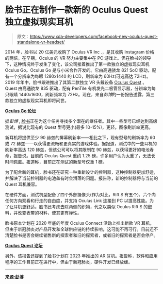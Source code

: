 # 脸书正在制作一款新的 Oculus Quest 独立虚拟现实耳机

> 原文：<https://www.xda-developers.com/facebook-new-oculus-quest-standalone-vr-headset/>

2014 年，脸书以 20 亿美元收购了 Oculus VR Inc .，是其收购 Instagram 价格的两倍。在早期，Oculus 的 VR 努力主要集中在 PC 游戏上。但在脸书的领导下，这种情况终于发生了变化，该公司接着推出了第一款独立的虚拟现实耳机 Oculus Go。Oculus Go 是与小米合作开发的。它由高通骁龙 821 SoC 驱动，配有一个分辨率为每眼 1280x1440 的 LCD，刷新率为 60Hz(可选高达 72Hz)。2019 年年中，脸书跟进推出了其第二款独立 VR 头戴设备 [Oculus Quest](https://www.oculus.com/quest/?locale=en_US) 。Quest 由高通骁龙 835 驱动，配有 PenTile 有机发光二极管显示器，分辨率为每只眼睛 1440x1600，刷新频率为 72Hz。现在，来自*彭博*的一份报告透露，第三款独立的虚拟现实耳机即将问世。

**[Oculus Go 论坛](https://forum.xda-developers.com/t/oculus-go)**

据*彭博* , [脸书](https://www.xda-developers.com/facebook-buys-stake-reliance-jio/)正在为这个任务寻找多个潜在的继任者。其中一些型号已经达到高级测试，据说比现有的 Quest 型号更小(最多 10-15%)，更轻，图像刷新率更高。

新耳机将提供至少 90 赫兹的屏幕刷新率——相比之下，现有型号的刷新率为 60 或 72 赫兹——以获得更流畅和更真实的游戏体验。据报道，测试中的一些耳机的刷新率高达 120 赫兹，但该公司可以将其限制在 90 赫兹，以获得更好的电池寿命，报告说。目前的 Oculus Quest 重约 1.25 磅，许多用户认为太重了，无法长时间佩戴。报道称，目前正在测试的新型号仅重 1 磅。

为了配合新的耳机，脸书还在研究一种重新设计的控制器，这种控制器更加舒适，并解决了当前控制器的电池盖有时会滑落的问题。报告称，新的控制器将与当前的 Quest 耳机兼容。

在硬件方面，测试机型配备了四个外部摄像头(作为对比，Rift S 有五个)，六个向任何方向观看和行走的自由度，并支持 Oculus Link 连接到 PC 以提高性能。为了让耳机更舒适，脸书还考虑去除两侧的织物，代之以类似 Oculus Rift S 的塑料，并改变表带的材料，使其更有弹性。

脸书原本计划在 2020 年底的年度 Oculus Connect 活动上推出新款 VR 耳机，但由于新冠肺炎对产品开发和全球供应链的持续影响，这可能不再可行。目前还不清楚脸书是否会继续销售新的探索者和旧的探索者，或者旧的探索者是否会停产。

**[Oculus Quest 论坛](https://forum.xda-developers.com/mobile-vr/oculus-quest)**

另外，该报告还提到了脸书计划在 2023 年推出的 AR 耳机。报告称，软件和应用程序的工作目前正在进行中，但由于新冠肺炎，硬件开发已经放缓。

* * *

**来源:[彭博](https://www.bloomberg.com/news/articles/2020-05-05/facebook-s-oculus-developing-smaller-lighter-quest-vr-headset)**
